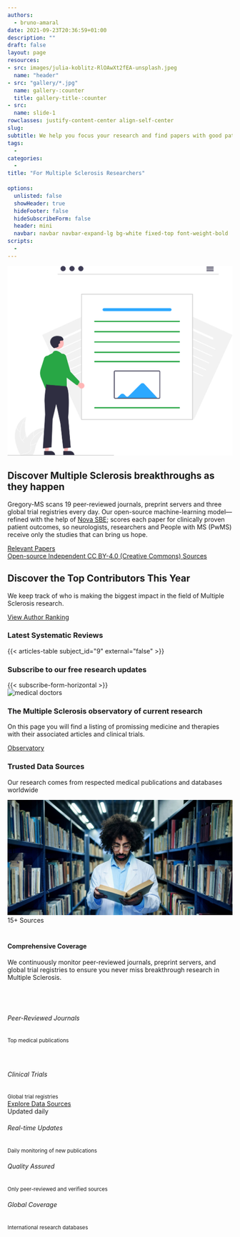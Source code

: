 ```yaml
---
authors:
  - bruno-amaral
date: 2021-09-23T20:36:59+01:00
description: ""
draft: false
layout: page
resources: 
- src: images/julia-koblitz-RlOAwXt2fEA-unsplash.jpeg
  name: "header"
- src: "gallery/*.jpg"
  name: gallery-:counter
  title: gallery-title-:counter
- src:
  name: slide-1
rowclasses: justify-content-center align-self-center
slug:
subtitle: We help you focus your research and find papers with good patient outcomes
tags: 
  - 
categories: 
  - 
title: "For Multiple Sclerosis Researchers"

options:
  unlisted: false
  showHeader: true
  hideFooter: false
  hideSubscribeForm: false
  header: mini
  navbar: navbar navbar-expand-lg bg-white fixed-top font-weight-bold
scripts:
  - 
---
```


</div>

<div class="row justify-content-center align-self-center mb-5 mt-5 p-md-5">
<div class="col-md-4 col-12 justify-content-center align-self-left align-left">
  <img src="images/undraw_Online_articles_re_yrkj.svg" class="float-left w-75 align-middle d-none d-md-block" alt="medical doctors" loading="lazy"/>
  </div>
  <div class="col-md-5 col-12 justify-content-center align-self-center">
  <h2>Discover Multiple Sclerosis breakthroughs as they happen</h2>
<p>Gregory-MS scans 19 peer-reviewed journals, preprint servers and three global trial registries every day. 
Our open-source machine-learning model—refined with the help of <a href="https://www.novasbe.unl.pt/en/">Nova SBE</a>; scores each paper for clinically proven patient outcomes, so neurologists, researchers and People with MS (PwMS) receive only the studies that can bring us hope.</p>
    <a href='{{< ref "/relevant/_index.md" >}}' class="btn btn-success btn-round btn-lg font-weight-bold " data-umami-event="click--observatory-researchers-page">Relevant Papers <i class="fas fa-arrow-circle-right"></i></a>
    		<div class="d-flex flex-wrap justify-content-left align-items-left">
			<a href="https://github.com/brunoamaral/gregory-ai" class="badge badge-pill badge-success mx-2 my-1" rel="noopener" aria-label="Open-source code on GitHub (external link)">
				<i class="fas fa-code mr-1"></i>Open-source
			</a>
			<a href="/about/" class="badge badge-pill badge-info mx-2 my-1" aria-label="Independent project governance">
				<i class="fas fa-user-shield mr-1"></i>Independent
			</a>
			<a href="https://creativecommons.org/licenses/by/4.0/" class="badge badge-pill badge-secondary mx-2 my-1" rel="noopener" aria-label="Content licensed CC BY 4.0 (external link)">
				<i class="fab fa-creative-commons mr-1"></i>CC BY-4.0
				<span class="sr-only">(Creative Commons)</span>
			</a>
      <a href="https://api.gregory-ms.com/sources/?subject_id=1&team_id=1" class="badge badge-pill badge-warning mx-2 my-1" rel="noopener" aria-label="API endpoint for sources">
        <i class="fa-solid fa-book-medical mr-1"></i>Sources
      </a>
		</div>
  </div>
</div>
<!-- Trust ribbon -->
<div class="bg-light border-top py-2">
	<div class="container">
	</div>
</div>
<!-- /Trust ribbon -->

<div class="row justify-content-center align-items-center py-5 bg-light">
  <div class="col-md-8 text-center">
    <h2 class=" ">Discover the Top Contributors This Year</h2>
    <p class="lead">We keep track of who is making the biggest impact in the field of Multiple Sclerosis research.</p>
    <a href="/authors/ranking/" class="btn btn-primary btn-lg font-weight-bold" role="button">View Author Ranking <i class="fas fa-arrow-right ml-2"></i></a>
  </div>
</div>

<!-- systematic reviews -->
<div class="container-fluid bg-white py-5">
  <div class="container">
    <div class="row justify-content-center">
      <div class="col-lg-10 text-center">
        <div class="d-flex align-items-center mb-3">
          <h3 class="mb-0 mx-auto">Latest Systematic Reviews</h3>
        </div>
        {{< articles-table subject_id="9" external="false" >}}
      </div>
    </div>
  </div>
</div>
<!-- /systematic reviews -->

<div class="row justify-content-center align-self-center mb-5 p-md-5 bg-grey">
<div class="col-md-12 col-12 justify-content-center align-self-center ">
  <div class="col-md-12 ml-auto mr-auto">
              <h3 class="mb-3">Subscribe to our free research updates</h3>
                {{< subscribe-form-horizontal >}}
              </div>
</div>
</div>

<!-- observatory section -->
<div class="row justify-content-center align-self-center mb-5 p-md-5">
<div class="col-md-5 col-12 justify-content-center align-self-center align-right ">
  <img src="/observatory/lucas-vasques-9vnACvX2748-unsplash.jpeg" class="w-50 align-middle d-none d-md-block float-left" alt="medical doctors" loading="lazy" />
  </div>
  <div class="col-md-5 col-12 justify-content-center align-self-center">
  
  <h3 class="">The Multiple Sclerosis observatory of current research</h3>
  
  <p class="lead font-weight-normal">On this page you will find a listing of promissing medicine and therapies with their associated articles and clinical trials.</p>
  
  <a href='{{< ref "/observatory/_index.md" >}}' class="btn btn-success btn-round btn-lg font-weight-bold " data-umami-event="click--observatory-researchers-page">Observatory <i class="fas fa-arrow-circle-right"></i></a>
</div>  
</div>

<!-- /observatory section -->



<!-- Data Sources Section -->
<div class="container-fluid bg-light py-5">
  <div class="container">
    <div class="row justify-content-center">
      <div class="col-lg-10">
        <!-- Section Header -->
        <div class="text-center mb-5">
          <h3 class="display-4 font-weight-bold text-dark mb-3">Trusted Data Sources</h3>
          <p class="lead text-muted font-weight-normal">Our research comes from respected medical publications and databases worldwide</p>
        </div>
        <!-- Main Content Card -->
        <div class="card shadow-lg border-0 rounded-lg overflow-hidden">
          <div class="card-body p-0">
            <div class="row no-gutters align-items-center">
              <!-- Image Column -->
              <div class="col-md-5">
                <div class="position-relative h-100" style="min-height: 300px;">
                  <img src="images/getty-images-Useu3JMZu6g-unsplash.jpg" 
                       class="w-100 h-100 object-cover" 
                       alt="Medical research and data sources" 
                       loading="lazy" 
                       style="object-fit: cover;" />
                  <div class="position-absolute" style="top: 20px; left: 20px;">
                    <span class="badge badge-primary badge-pill px-3 py-2">
                      <i class="fas fa-database mr-2"></i>15+ Sources
                    </span>
                  </div>
                </div>
              </div>
              <!-- Content Column -->
              <div class="col-md-7">
                <div class="p-5">
                  <div class="mb-4">
                    <h4 class="font-weight-bold text-dark mb-3">Comprehensive Coverage</h4>
                    <p class="text-muted mb-4">
                      We continuously monitor peer-reviewed journals, preprint servers, and global trial registries 
                      to ensure you never miss breakthrough research in Multiple Sclerosis.
                    </p>
                  </div>
                  <!-- Features List -->
                  <div class="mb-4">
                    <div class="row">
                      <div class="col-sm-6 mb-3">
                        <div class="d-flex align-items-center justify-content-center justify-content-sm-start">
                          <div class="bg-primary rounded-circle p-2 mr-3 d-flex align-items-center justify-content-center" style="width: 40px; height: 40px;">
                            <i class="fas fa-journal-whills text-white" style="font-size: 1rem;"></i>
                          </div>
                          <div>
                            <h6 class="mb-1 font-weight-bold">Peer-Reviewed Journals</h6>
                            <small class="text-muted">Top medical publications</small>
                          </div>
                        </div>
                      </div>
                      <div class="col-sm-6 mb-3">
                        <div class="d-flex align-items-center justify-content-center justify-content-sm-start">
                          <div class="bg-success rounded-circle d-flex align-items-center justify-content-center mr-3" style="width: 40px; height: 40px; min-width: 40px;">
                            <i class="fas fa-flask text-white" style="font-size: 0.9rem;"></i>
                          </div>
                          <div>
                            <h6 class="mb-1 font-weight-bold">Clinical Trials</h6>
                            <small class="text-muted">Global trial registries</small>
                          </div>
                        </div>
                      </div>
                    </div>
                  </div>
                  <!-- CTA Button -->
                  <div class="d-flex flex-column flex-sm-row align-items-start">
                    <a href='{{< ref "/sources/index.md" >}}' 
                       class="btn btn-info btn-lg font-weight-bold shadow-sm mb-3 mb-sm-0 mr-sm-3" 
                       data-umami-event="click--more-info-on-sources-researchers-page">
                      <i class="fas fa-database mr-2"></i>Explore Data Sources
                    </a>
                    <div class="text-muted small align-self-sm-center">
                      <i class="fas fa-sync-alt mr-1"></i>Updated daily
                    </div>
                  </div>
                </div>
              </div>
            </div>
          </div>
        </div>
        <!-- Additional Info Cards -->
        <div class="row mt-4">
          <div class="col-md-4 mb-3">
            <div class="card border-0 bg-transparent text-center">
              <div class="card-body py-3">
                <div class="text-primary mb-2">
                  <i class="fas fa-clock" style="font-size: 2rem;"></i>
                </div>
                <h6 class="font-weight-bold">Real-time Updates</h6>
                <small class="text-muted">Daily monitoring of new publications</small>
              </div>
            </div>
          </div>
          <div class="col-md-4 mb-3">
            <div class="card border-0 bg-transparent text-center">
              <div class="card-body py-3">
                <div class="text-success mb-2">
                  <i class="fas fa-award" style="font-size: 2rem;"></i>
                </div>
                <h6 class="font-weight-bold">Quality Assured</h6>
                <small class="text-muted">Only peer-reviewed and verified sources</small>
              </div>
            </div>
          </div>
          <div class="col-md-4 mb-3">
            <div class="card border-0 bg-transparent text-center">
              <div class="card-body py-3">
                <div class="text-info mb-2">
                  <i class="fas fa-globe" style="font-size: 2rem;"></i>
                </div>
                <h6 class="font-weight-bold">Global Coverage</h6>
                <small class="text-muted">International research databases</small>
              </div>
            </div>
          </div>
        </div>
      </div>
    </div>
  </div>
</div>